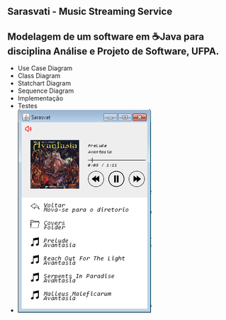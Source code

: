 Sarasvati - Music Streaming Service
------------------
## Modelagem de um software em :coffee:Java para disciplina Análise e Projeto de Software, UFPA. 
* Use Case Diagram
* Class Diagram
* Statchart Diagram
* Sequence Diagram
* Implementação
* Testes
* ![GitHub Logo](Sarasvat.png)

